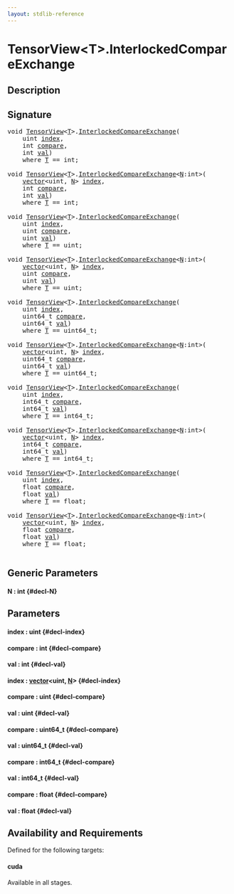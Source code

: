 ```yaml
---
layout: stdlib-reference
---
```


# TensorView\<T\>\.InterlockedCompareExchange

## Description





## Signature 

<pre>
<span class="code_keyword">void</span> <a href="/stdlib-reference/types/tensorview-06/index" class="code_type">TensorView</a>&lt;<a href="/stdlib-reference/types/tensorview-06/index#typeparam-T" class="code_type">T</a>&gt;.<a href="/stdlib-reference/types/tensorview-06/interlockedcompareexchange-0bi">InterlockedCompareExchange</a>(
    <span class="code_keyword">uint</span> <a href="/stdlib-reference/types/tensorview-06/interlockedcompareexchange-0bi#decl-index" class="code_param">index</a>,
    <span class="code_keyword">int</span> <a href="/stdlib-reference/types/tensorview-06/interlockedcompareexchange-0bi#decl-compare" class="code_param">compare</a>,
    <span class="code_keyword">int</span> <a href="/stdlib-reference/types/tensorview-06/interlockedcompareexchange-0bi#decl-val" class="code_param">val</a>)
    <span class='code_keyword'>where</span> <a href="/stdlib-reference/types/tensorview-06/index#typeparam-T" class="code_type">T</a> == <span class="code_keyword">int</span>;

<span class="code_keyword">void</span> <a href="/stdlib-reference/types/tensorview-06/index" class="code_type">TensorView</a>&lt;<a href="/stdlib-reference/types/tensorview-06/index#typeparam-T" class="code_type">T</a>&gt;.<a href="/stdlib-reference/types/tensorview-06/interlockedcompareexchange-0bi">InterlockedCompareExchange</a>&lt;<a href="/stdlib-reference/types/tensorview-06/interlockedcompareexchange-0bi#decl-N" class="code_var">N</a>:<span class="code_keyword">int</span>&gt;(
    <a href="/stdlib-reference/types/vector/index" class="code_type">vector</a>&lt;<span class="code_keyword">uint</span>, <a href="/stdlib-reference/types/tensorview-06/interlockedcompareexchange-0bi#decl-N" class="code_var">N</a>&gt; <a href="/stdlib-reference/types/tensorview-06/interlockedcompareexchange-0bi#decl-index" class="code_param">index</a>,
    <span class="code_keyword">int</span> <a href="/stdlib-reference/types/tensorview-06/interlockedcompareexchange-0bi#decl-compare" class="code_param">compare</a>,
    <span class="code_keyword">int</span> <a href="/stdlib-reference/types/tensorview-06/interlockedcompareexchange-0bi#decl-val" class="code_param">val</a>)
    <span class='code_keyword'>where</span> <a href="/stdlib-reference/types/tensorview-06/index#typeparam-T" class="code_type">T</a> == <span class="code_keyword">int</span>;

<span class="code_keyword">void</span> <a href="/stdlib-reference/types/tensorview-06/index" class="code_type">TensorView</a>&lt;<a href="/stdlib-reference/types/tensorview-06/index#typeparam-T" class="code_type">T</a>&gt;.<a href="/stdlib-reference/types/tensorview-06/interlockedcompareexchange-0bi">InterlockedCompareExchange</a>(
    <span class="code_keyword">uint</span> <a href="/stdlib-reference/types/tensorview-06/interlockedcompareexchange-0bi#decl-index" class="code_param">index</a>,
    <span class="code_keyword">uint</span> <a href="/stdlib-reference/types/tensorview-06/interlockedcompareexchange-0bi#decl-compare" class="code_param">compare</a>,
    <span class="code_keyword">uint</span> <a href="/stdlib-reference/types/tensorview-06/interlockedcompareexchange-0bi#decl-val" class="code_param">val</a>)
    <span class='code_keyword'>where</span> <a href="/stdlib-reference/types/tensorview-06/index#typeparam-T" class="code_type">T</a> == <span class="code_keyword">uint</span>;

<span class="code_keyword">void</span> <a href="/stdlib-reference/types/tensorview-06/index" class="code_type">TensorView</a>&lt;<a href="/stdlib-reference/types/tensorview-06/index#typeparam-T" class="code_type">T</a>&gt;.<a href="/stdlib-reference/types/tensorview-06/interlockedcompareexchange-0bi">InterlockedCompareExchange</a>&lt;<a href="/stdlib-reference/types/tensorview-06/interlockedcompareexchange-0bi#decl-N" class="code_var">N</a>:<span class="code_keyword">int</span>&gt;(
    <a href="/stdlib-reference/types/vector/index" class="code_type">vector</a>&lt;<span class="code_keyword">uint</span>, <a href="/stdlib-reference/types/tensorview-06/interlockedcompareexchange-0bi#decl-N" class="code_var">N</a>&gt; <a href="/stdlib-reference/types/tensorview-06/interlockedcompareexchange-0bi#decl-index" class="code_param">index</a>,
    <span class="code_keyword">uint</span> <a href="/stdlib-reference/types/tensorview-06/interlockedcompareexchange-0bi#decl-compare" class="code_param">compare</a>,
    <span class="code_keyword">uint</span> <a href="/stdlib-reference/types/tensorview-06/interlockedcompareexchange-0bi#decl-val" class="code_param">val</a>)
    <span class='code_keyword'>where</span> <a href="/stdlib-reference/types/tensorview-06/index#typeparam-T" class="code_type">T</a> == <span class="code_keyword">uint</span>;

<span class="code_keyword">void</span> <a href="/stdlib-reference/types/tensorview-06/index" class="code_type">TensorView</a>&lt;<a href="/stdlib-reference/types/tensorview-06/index#typeparam-T" class="code_type">T</a>&gt;.<a href="/stdlib-reference/types/tensorview-06/interlockedcompareexchange-0bi">InterlockedCompareExchange</a>(
    <span class="code_keyword">uint</span> <a href="/stdlib-reference/types/tensorview-06/interlockedcompareexchange-0bi#decl-index" class="code_param">index</a>,
    uint64_t <a href="/stdlib-reference/types/tensorview-06/interlockedcompareexchange-0bi#decl-compare" class="code_param">compare</a>,
    uint64_t <a href="/stdlib-reference/types/tensorview-06/interlockedcompareexchange-0bi#decl-val" class="code_param">val</a>)
    <span class='code_keyword'>where</span> <a href="/stdlib-reference/types/tensorview-06/index#typeparam-T" class="code_type">T</a> == uint64_t;

<span class="code_keyword">void</span> <a href="/stdlib-reference/types/tensorview-06/index" class="code_type">TensorView</a>&lt;<a href="/stdlib-reference/types/tensorview-06/index#typeparam-T" class="code_type">T</a>&gt;.<a href="/stdlib-reference/types/tensorview-06/interlockedcompareexchange-0bi">InterlockedCompareExchange</a>&lt;<a href="/stdlib-reference/types/tensorview-06/interlockedcompareexchange-0bi#decl-N" class="code_var">N</a>:<span class="code_keyword">int</span>&gt;(
    <a href="/stdlib-reference/types/vector/index" class="code_type">vector</a>&lt;<span class="code_keyword">uint</span>, <a href="/stdlib-reference/types/tensorview-06/interlockedcompareexchange-0bi#decl-N" class="code_var">N</a>&gt; <a href="/stdlib-reference/types/tensorview-06/interlockedcompareexchange-0bi#decl-index" class="code_param">index</a>,
    uint64_t <a href="/stdlib-reference/types/tensorview-06/interlockedcompareexchange-0bi#decl-compare" class="code_param">compare</a>,
    uint64_t <a href="/stdlib-reference/types/tensorview-06/interlockedcompareexchange-0bi#decl-val" class="code_param">val</a>)
    <span class='code_keyword'>where</span> <a href="/stdlib-reference/types/tensorview-06/index#typeparam-T" class="code_type">T</a> == uint64_t;

<span class="code_keyword">void</span> <a href="/stdlib-reference/types/tensorview-06/index" class="code_type">TensorView</a>&lt;<a href="/stdlib-reference/types/tensorview-06/index#typeparam-T" class="code_type">T</a>&gt;.<a href="/stdlib-reference/types/tensorview-06/interlockedcompareexchange-0bi">InterlockedCompareExchange</a>(
    <span class="code_keyword">uint</span> <a href="/stdlib-reference/types/tensorview-06/interlockedcompareexchange-0bi#decl-index" class="code_param">index</a>,
    int64_t <a href="/stdlib-reference/types/tensorview-06/interlockedcompareexchange-0bi#decl-compare" class="code_param">compare</a>,
    int64_t <a href="/stdlib-reference/types/tensorview-06/interlockedcompareexchange-0bi#decl-val" class="code_param">val</a>)
    <span class='code_keyword'>where</span> <a href="/stdlib-reference/types/tensorview-06/index#typeparam-T" class="code_type">T</a> == int64_t;

<span class="code_keyword">void</span> <a href="/stdlib-reference/types/tensorview-06/index" class="code_type">TensorView</a>&lt;<a href="/stdlib-reference/types/tensorview-06/index#typeparam-T" class="code_type">T</a>&gt;.<a href="/stdlib-reference/types/tensorview-06/interlockedcompareexchange-0bi">InterlockedCompareExchange</a>&lt;<a href="/stdlib-reference/types/tensorview-06/interlockedcompareexchange-0bi#decl-N" class="code_var">N</a>:<span class="code_keyword">int</span>&gt;(
    <a href="/stdlib-reference/types/vector/index" class="code_type">vector</a>&lt;<span class="code_keyword">uint</span>, <a href="/stdlib-reference/types/tensorview-06/interlockedcompareexchange-0bi#decl-N" class="code_var">N</a>&gt; <a href="/stdlib-reference/types/tensorview-06/interlockedcompareexchange-0bi#decl-index" class="code_param">index</a>,
    int64_t <a href="/stdlib-reference/types/tensorview-06/interlockedcompareexchange-0bi#decl-compare" class="code_param">compare</a>,
    int64_t <a href="/stdlib-reference/types/tensorview-06/interlockedcompareexchange-0bi#decl-val" class="code_param">val</a>)
    <span class='code_keyword'>where</span> <a href="/stdlib-reference/types/tensorview-06/index#typeparam-T" class="code_type">T</a> == int64_t;

<span class="code_keyword">void</span> <a href="/stdlib-reference/types/tensorview-06/index" class="code_type">TensorView</a>&lt;<a href="/stdlib-reference/types/tensorview-06/index#typeparam-T" class="code_type">T</a>&gt;.<a href="/stdlib-reference/types/tensorview-06/interlockedcompareexchange-0bi">InterlockedCompareExchange</a>(
    <span class="code_keyword">uint</span> <a href="/stdlib-reference/types/tensorview-06/interlockedcompareexchange-0bi#decl-index" class="code_param">index</a>,
    <span class="code_keyword">float</span> <a href="/stdlib-reference/types/tensorview-06/interlockedcompareexchange-0bi#decl-compare" class="code_param">compare</a>,
    <span class="code_keyword">float</span> <a href="/stdlib-reference/types/tensorview-06/interlockedcompareexchange-0bi#decl-val" class="code_param">val</a>)
    <span class='code_keyword'>where</span> <a href="/stdlib-reference/types/tensorview-06/index#typeparam-T" class="code_type">T</a> == <span class="code_keyword">float</span>;

<span class="code_keyword">void</span> <a href="/stdlib-reference/types/tensorview-06/index" class="code_type">TensorView</a>&lt;<a href="/stdlib-reference/types/tensorview-06/index#typeparam-T" class="code_type">T</a>&gt;.<a href="/stdlib-reference/types/tensorview-06/interlockedcompareexchange-0bi">InterlockedCompareExchange</a>&lt;<a href="/stdlib-reference/types/tensorview-06/interlockedcompareexchange-0bi#decl-N" class="code_var">N</a>:<span class="code_keyword">int</span>&gt;(
    <a href="/stdlib-reference/types/vector/index" class="code_type">vector</a>&lt;<span class="code_keyword">uint</span>, <a href="/stdlib-reference/types/tensorview-06/interlockedcompareexchange-0bi#decl-N" class="code_var">N</a>&gt; <a href="/stdlib-reference/types/tensorview-06/interlockedcompareexchange-0bi#decl-index" class="code_param">index</a>,
    <span class="code_keyword">float</span> <a href="/stdlib-reference/types/tensorview-06/interlockedcompareexchange-0bi#decl-compare" class="code_param">compare</a>,
    <span class="code_keyword">float</span> <a href="/stdlib-reference/types/tensorview-06/interlockedcompareexchange-0bi#decl-val" class="code_param">val</a>)
    <span class='code_keyword'>where</span> <a href="/stdlib-reference/types/tensorview-06/index#typeparam-T" class="code_type">T</a> == <span class="code_keyword">float</span>;

</pre>

## Generic Parameters

#### N  : int {#decl-N}

## Parameters

#### index  : uint {#decl-index}
#### compare  : int {#decl-compare}
#### val  : int {#decl-val}
#### index  : [vector](/stdlib-reference/types/vector/index)\<uint, [N](/stdlib-reference/types/vector/index#decl-N)\> {#decl-index}
#### compare  : uint {#decl-compare}
#### val  : uint {#decl-val}
#### compare  : uint64\_t {#decl-compare}
#### val  : uint64\_t {#decl-val}
#### compare  : int64\_t {#decl-compare}
#### val  : int64\_t {#decl-val}
#### compare  : float {#decl-compare}
#### val  : float {#decl-val}

## Availability and Requirements

Defined for the following targets:

#### cuda
Available in all stages.



